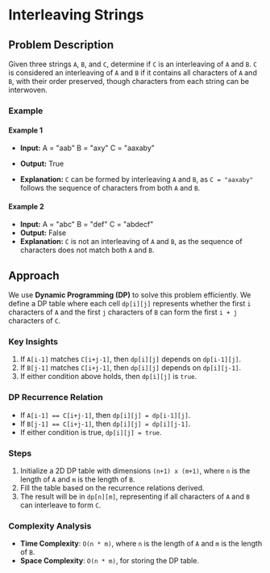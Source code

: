 # Interleaving Strings

## Problem Description
Given three strings `A`, `B`, and `C`, determine if `C` is an interleaving of `A` and `B`. `C` is considered an interleaving of `A` and `B` if it contains all characters of `A` and `B`, with their order preserved, though characters from each string can be interwoven.

### Example
#### Example 1
- **Input:**
A = "aab" B = "axy" C = "aaxaby"
- **Output:**
True

- **Explanation:** 
`C` can be formed by interleaving `A` and `B`, as `C = "aaxaby"` follows the sequence of characters from both `A` and `B`.

#### Example 2
- **Input:**
A = "abc" B = "def" C = "abdecf"
- **Output:**
False
- **Explanation:** 
`C` is not an interleaving of `A` and `B`, as the sequence of characters does not match both `A` and `B`.

## Approach
We use **Dynamic Programming (DP)** to solve this problem efficiently. We define a DP table where each cell `dp[i][j]` represents whether the first `i` characters of `A` and the first `j` characters of `B` can form the first `i + j` characters of `C`.

### Key Insights
1. If `A[i-1]` matches `C[i+j-1]`, then `dp[i][j]` depends on `dp[i-1][j]`.
2. If `B[j-1]` matches `C[i+j-1]`, then `dp[i][j]` depends on `dp[i][j-1]`.
3. If either condition above holds, then `dp[i][j]` is `true`.

### DP Recurrence Relation
- If `A[i-1] == C[i+j-1]`, then `dp[i][j] = dp[i-1][j]`.
- If `B[j-1] == C[i+j-1]`, then `dp[i][j] = dp[i][j-1]`.
- If either condition is true, `dp[i][j] = true`.

### Steps
1. Initialize a 2D DP table with dimensions `(n+1) x (m+1)`, where `n` is the length of `A` and `m` is the length of `B`.
2. Fill the table based on the recurrence relations derived.
3. The result will be in `dp[n][m]`, representing if all characters of `A` and `B` can interleave to form `C`.

### Complexity Analysis
- **Time Complexity**: `O(n * m)`, where `n` is the length of `A` and `m` is the length of `B`.
- **Space Complexity**: `O(n * m)`, for storing the DP table.